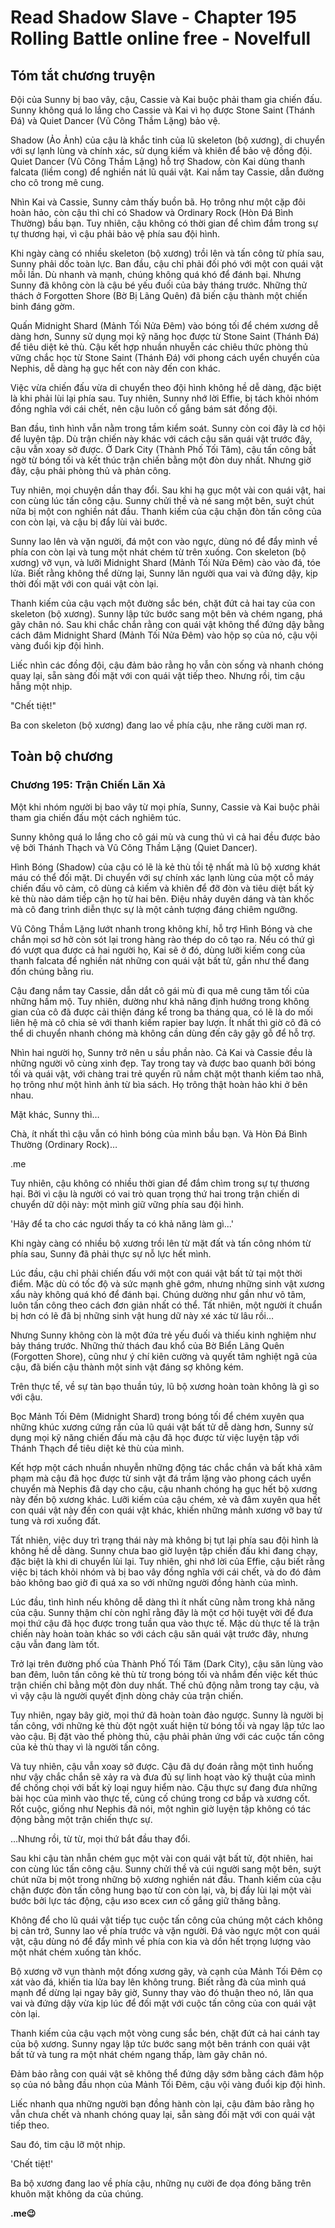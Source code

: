 # Read Shadow Slave - Chapter 195 Rolling Battle online free - Novelfull

## Tóm tắt chương truyện

Đội của Sunny bị bao vây, cậu, Cassie và Kai buộc phải tham gia chiến đấu. Sunny không quá lo lắng cho Cassie và Kai vì họ được Stone Saint (Thánh Đá) và Quiet Dancer (Vũ Công Thầm Lặng) bảo vệ.

Shadow (Ảo Ảnh) của cậu là khắc tinh của lũ skeleton (bộ xương), di chuyển với sự lạnh lùng và chính xác, sử dụng kiếm và khiên để bảo vệ đồng đội. Quiet Dancer (Vũ Công Thầm Lặng) hỗ trợ Shadow, còn Kai dùng thanh falcata (liềm cong) để nghiền nát lũ quái vật. Kai nắm tay Cassie, dẫn đường cho cô trong mê cung.

Nhìn Kai và Cassie, Sunny cảm thấy buồn bã. Họ trông như một cặp đôi hoàn hảo, còn cậu thì chỉ có Shadow và Ordinary Rock (Hòn Đá Bình Thường) bầu bạn. Tuy nhiên, cậu không có thời gian để chìm đắm trong sự tự thương hại, vì cậu phải bảo vệ phía sau đội hình.

Khi ngày càng có nhiều skeleton (bộ xương) trồi lên và tấn công từ phía sau, Sunny phải dốc toàn lực. Ban đầu, cậu chỉ phải đối phó với một con quái vật mỗi lần. Dù nhanh và mạnh, chúng không quá khó để đánh bại. Nhưng Sunny đã không còn là cậu bé yếu đuối của bảy tháng trước. Những thử thách ở Forgotten Shore (Bờ Bị Lãng Quên) đã biến cậu thành một chiến binh đáng gờm.

Quấn Midnight Shard (Mảnh Tối Nửa Đêm) vào bóng tối để chém xương dễ dàng hơn, Sunny sử dụng mọi kỹ năng học được từ Stone Saint (Thánh Đá) để tiêu diệt kẻ thù. Cậu kết hợp nhuần nhuyễn các chiêu thức phòng thủ vững chắc học từ Stone Saint (Thánh Đá) với phong cách uyển chuyển của Nephis, dễ dàng hạ gục hết con này đến con khác.

Việc vừa chiến đấu vừa di chuyển theo đội hình không hề dễ dàng, đặc biệt là khi phải lùi lại phía sau. Tuy nhiên, Sunny nhớ lời Effie, bị tách khỏi nhóm đồng nghĩa với cái chết, nên cậu luôn cố gắng bám sát đồng đội.

Ban đầu, tình hình vẫn nằm trong tầm kiểm soát. Sunny còn coi đây là cơ hội để luyện tập. Dù trận chiến này khác với cách cậu săn quái vật trước đây, cậu vẫn xoay sở được. Ở Dark City (Thành Phố Tối Tăm), cậu tấn công bất ngờ từ bóng tối và kết thúc trận chiến bằng một đòn duy nhất. Nhưng giờ đây, cậu phải phòng thủ và phản công.

Tuy nhiên, mọi chuyện dần thay đổi. Sau khi hạ gục một vài con quái vật, hai con cùng lúc tấn công cậu. Sunny chửi thề và né sang một bên, suýt chút nữa bị một con nghiền nát đầu. Thanh kiếm của cậu chặn đòn tấn công của con còn lại, và cậu bị đẩy lùi vài bước.

Sunny lao lên và vặn người, đá một con vào ngực, dùng nó để đẩy mình về phía con còn lại và tung một nhát chém từ trên xuống. Con skeleton (bộ xương) vỡ vụn, và lưỡi Midnight Shard (Mảnh Tối Nửa Đêm) cào vào đá, tóe lửa. Biết rằng không thể dừng lại, Sunny lăn người qua vai và đứng dậy, kịp thời đối mặt với con quái vật còn lại.

Thanh kiếm của cậu vạch một đường sắc bén, chặt đứt cả hai tay của con skeleton (bộ xương). Sunny lập tức bước sang một bên và chém ngang, phá gãy chân nó. Sau khi chắc chắn rằng con quái vật không thể đứng dậy bằng cách đâm Midnight Shard (Mảnh Tối Nửa Đêm) vào hộp sọ của nó, cậu vội vàng đuổi kịp đội hình.

Liếc nhìn các đồng đội, cậu đảm bảo rằng họ vẫn còn sống và nhanh chóng quay lại, sẵn sàng đối mặt với con quái vật tiếp theo. Nhưng rồi, tim cậu hẫng một nhịp.

"Chết tiệt!"

Ba con skeleton (bộ xương) đang lao về phía cậu, nhe răng cười man rợ.

## Toàn bộ chương

### Chương 195: Trận Chiến Lăn Xả

Một khi nhóm người bị bao vây từ mọi phía, Sunny, Cassie và Kai buộc phải tham gia chiến đấu một cách nghiêm túc.

Sunny không quá lo lắng cho cô gái mù và cung thủ vì cả hai đều được bảo vệ bởi Thánh Thạch và Vũ Công Thầm Lặng (Quiet Dancer).

Hình Bóng (Shadow) của cậu có lẽ là kẻ thù tồi tệ nhất mà lũ bộ xương khát máu có thể đối mặt. Di chuyển với sự chính xác lạnh lùng của một cỗ máy chiến đấu vô cảm, cô dùng cả kiếm và khiên để đỡ đòn và tiêu diệt bất kỳ kẻ thù nào dám tiếp cận họ từ hai bên. Điệu nhảy duyên dáng và tàn khốc mà cô đang trình diễn thực sự là một cảnh tượng đáng chiêm ngưỡng.

Vũ Công Thầm Lặng lướt nhanh trong không khí, hỗ trợ Hình Bóng và che chắn mọi sơ hở còn sót lại trong hàng rào thép do cô tạo ra. Nếu có thứ gì đó vượt qua được cả hai người họ, Kai sẽ ở đó, dùng lưỡi kiếm cong của thanh falcata để nghiền nát những con quái vật bất tử, gần như thể đang đốn chúng bằng rìu.

Cậu đang nắm tay Cassie, dẫn dắt cô gái mù đi qua mê cung tăm tối của những hầm mộ. Tuy nhiên, dường như khả năng định hướng trong không gian của cô đã được cải thiện đáng kể trong ba tháng qua, có lẽ là do mối liên hệ mà cô chia sẻ với thanh kiếm rapier bay lượn. Ít nhất thì giờ cô đã có thể di chuyển nhanh chóng mà không cần dùng đến cây gậy gỗ để hỗ trợ.

Nhìn hai người họ, Sunny trở nên u sầu phần nào. Cả Kai và Cassie đều là những người vô cùng xinh đẹp. Tay trong tay và được bao quanh bởi bóng tối và quái vật, với chàng trai trẻ quyến rũ nắm chặt một thanh kiếm tao nhã, họ trông như một hình ảnh từ bìa sách. Họ trông thật hoàn hảo khi ở bên nhau.

Mặt khác, Sunny thì…

Chà, ít nhất thì cậu vẫn có hình bóng của mình bầu bạn. Và Hòn Đá Bình Thường (Ordinary Rock)…

.me

Tuy nhiên, cậu không có nhiều thời gian để đắm chìm trong sự tự thương hại. Bởi vì cậu là người có vai trò quan trọng thứ hai trong trận chiến di chuyển dữ dội này: một mình giữ vững phía sau đội hình.

'Hãy để ta cho các ngươi thấy ta có khả năng làm gì...'

Khi ngày càng có nhiều bộ xương trồi lên từ mặt đất và tấn công nhóm từ phía sau, Sunny đã phải thực sự nỗ lực hết mình.

Lúc đầu, cậu chỉ phải chiến đấu với một con quái vật bất tử tại một thời điểm. Mặc dù có tốc độ và sức mạnh ghê gớm, nhưng những sinh vật xương xẩu này không quá khó để đánh bại. Chúng dường như gần như vô tâm, luôn tấn công theo cách đơn giản nhất có thể. Tất nhiên, một người ít chuẩn bị hơn có lẽ đã bị những sinh vật hung dữ này xé xác từ lâu rồi…

Nhưng Sunny không còn là một đứa trẻ yếu đuối và thiếu kinh nghiệm như bảy tháng trước. Những thử thách đau khổ của Bờ Biển Lãng Quên (Forgotten Shore), cũng như ý chí kiên cường và quyết tâm nghiệt ngã của cậu, đã biến cậu thành một sinh vật đáng sợ không kém.

Trên thực tế, về sự tàn bạo thuần túy, lũ bộ xương hoàn toàn không là gì so với cậu.

Bọc Mảnh Tối Đêm (Midnight Shard) trong bóng tối để chém xuyên qua những khúc xương cứng rắn của lũ quái vật bất tử dễ dàng hơn, Sunny sử dụng mọi kỹ năng chiến đấu mà cậu đã học được từ việc luyện tập với Thánh Thạch để tiêu diệt kẻ thù của mình.

Kết hợp một cách nhuần nhuyễn những động tác chắc chắn và bất khả xâm phạm mà cậu đã học được từ sinh vật đá trầm lặng vào phong cách uyển chuyển mà Nephis đã dạy cho cậu, cậu nhanh chóng hạ gục hết bộ xương này đến bộ xương khác. Lưỡi kiếm của cậu chém, xẻ và đâm xuyên qua hết con quái vật này đến con quái vật khác, khiến những mảnh xương vỡ bay tứ tung và rơi xuống đất.

Tất nhiên, việc duy trì trạng thái này mà không bị tụt lại phía sau đội hình là không hề dễ dàng. Sunny chưa bao giờ luyện tập chiến đấu khi đang chạy, đặc biệt là khi di chuyển lùi lại. Tuy nhiên, ghi nhớ lời của Effie, cậu biết rằng việc bị tách khỏi nhóm và bị bao vây đồng nghĩa với cái chết, và do đó đảm bảo không bao giờ đi quá xa so với những người đồng hành của mình.

Lúc đầu, tình hình nếu không dễ dàng thì ít nhất cũng nằm trong khả năng của cậu. Sunny thậm chí còn nghĩ rằng đây là một cơ hội tuyệt vời để đưa mọi thứ cậu đã học được trong tuần qua vào thực tế. Mặc dù thực tế là trận chiến này hoàn toàn khác so với cách cậu săn quái vật trước đây, nhưng cậu vẫn đang làm tốt.

Trở lại trên đường phố của Thành Phố Tối Tăm (Dark City), cậu săn lùng vào ban đêm, luôn tấn công kẻ thù từ trong bóng tối và nhắm đến việc kết thúc trận chiến chỉ bằng một đòn duy nhất. Thế chủ động nằm trong tay cậu, và vì vậy cậu là người quyết định dòng chảy của trận chiến.

Tuy nhiên, ngay bây giờ, mọi thứ đã hoàn toàn đảo ngược. Sunny là người bị tấn công, với những kẻ thù đột ngột xuất hiện từ bóng tối và ngay lập tức lao vào cậu. Bị đặt vào thế phòng thủ, cậu phải phản ứng với các cuộc tấn công của kẻ thù thay vì là người tấn công.

Và tuy nhiên, cậu vẫn xoay sở được. Cậu đã dự đoán rằng một tình huống như vậy chắc chắn sẽ xảy ra và đưa đủ sự linh hoạt vào kỹ thuật của mình để chống chọi với bất kỳ loại nguy hiểm nào. Cậu thực sự đang đưa những bài học của mình vào thực tế, củng cố chúng trong cơ bắp và xương cốt. Rốt cuộc, giống như Nephis đã nói, một nghìn giờ luyện tập không có tác động bằng một trận chiến thực sự.

…Nhưng rồi, từ từ, mọi thứ bắt đầu thay đổi.

Sau khi cậu tàn nhẫn chém gục một vài con quái vật bất tử, đột nhiên, hai con cùng lúc tấn công cậu. Sunny chửi thề và cúi người sang một bên, suýt chút nữa bị một trong những bộ xương nghiền nát đầu. Thanh kiếm của cậu chặn được đòn tấn công hung bạo từ con còn lại, và, bị đẩy lùi lại một vài bước bởi lực tác động, cậu изо всех сил cố gắng giữ thăng bằng.

Không để cho lũ quái vật tiếp tục cuộc tấn công của chúng một cách không bị cản trở, Sunny lao về phía trước và vặn người. Đá vào ngực một con quái vật, cậu dùng nó để đẩy mình về phía con kia và dồn hết trọng lượng vào một nhát chém xuống tàn khốc.

Bộ xương vỡ vụn thành một đống xương gãy, và cạnh của Mảnh Tối Đêm cọ xát vào đá, khiến tia lửa bay lên không trung. Biết rằng đà của mình quá mạnh để dừng lại ngay bây giờ, Sunny thay vào đó thuận theo nó, lăn qua vai và đứng dậy vừa kịp lúc để đối mặt với cuộc tấn công của con quái vật còn lại.

Thanh kiếm của cậu vạch một vòng cung sắc bén, chặt đứt cả hai cánh tay của bộ xương. Sunny ngay lập tức bước sang một bên tránh con quái vật bất tử và tung ra một nhát chém ngang thấp, làm gãy chân nó.

Đảm bảo rằng con quái vật sẽ không thể đứng dậy sớm bằng cách đâm hộp sọ của nó bằng đầu nhọn của Mảnh Tối Đêm, cậu vội vàng đuổi kịp đội hình.

Liếc nhanh qua những người bạn đồng hành còn lại, cậu đảm bảo rằng họ vẫn chưa chết và nhanh chóng quay lại, sẵn sàng đối mặt với con quái vật tiếp theo.

Sau đó, tim cậu lỡ một nhịp.

'Chết tiệt!'

Ba bộ xương đang lao về phía cậu, những nụ cười đe dọa đóng băng trên khuôn mặt không da của chúng.

**.me😉**